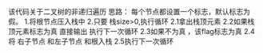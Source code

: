 该代码关于二叉树的非递归遍历
思路：
每个节点都设置一个标志，默认标志为假。
1.将根节点压入栈中
2.只要 栈size>0,执行循环
  2.1拿出栈顶元素
  2.2如果栈顶元素标志为真 直接输出 执行下一次循环
  2.3如果不为真 ，该flag标志为真
  2.4将 右子节点 和左子节点 和根入栈
  2.5执行下一次循环
